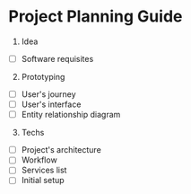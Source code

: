 # Project Planning Guide

1. Idea
- [ ] Software requisites

2. Prototyping
- [ ] User's journey
- [ ] User's interface
- [ ] Entity relationship diagram

3. Techs
- [ ] Project's architecture
- [ ] Workflow
- [ ] Services list
- [ ] Initial setup
